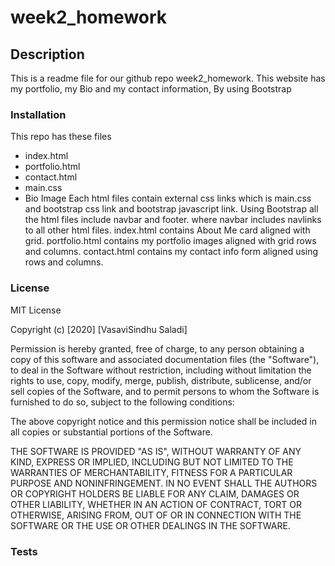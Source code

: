 # week2_homework
## Description
This is a readme file for our github repo week2_homework.
This website has my portfolio, my Bio and my contact information, By using Bootstrap
### Installation
 This repo has these files
 * index.html
 * portfolio.html
 * contact.html
 * main.css
 * Bio Image
 Each html files contain external css links which is main.css and bootstrap css link and bootstrap javascript link.
 Using Bootstrap all the html files include navbar and footer. where navbar includes navlinks to all other html files.
 index.html contains About Me card aligned with grid.
 portfolio.html contains my portfolio images aligned with grid rows and columns.
 contact.html contains my contact info form aligned using rows and columns.
 ### License
 MIT License

Copyright (c) [2020] [VasaviSindhu Saladi]

Permission is hereby granted, free of charge, to any person obtaining a copy
of this software and associated documentation files (the "Software"), to deal
in the Software without restriction, including without limitation the rights
to use, copy, modify, merge, publish, distribute, sublicense, and/or sell
copies of the Software, and to permit persons to whom the Software is
furnished to do so, subject to the following conditions:

The above copyright notice and this permission notice shall be included in all
copies or substantial portions of the Software.

THE SOFTWARE IS PROVIDED "AS IS", WITHOUT WARRANTY OF ANY KIND, EXPRESS OR
IMPLIED, INCLUDING BUT NOT LIMITED TO THE WARRANTIES OF MERCHANTABILITY,
FITNESS FOR A PARTICULAR PURPOSE AND NONINFRINGEMENT. IN NO EVENT SHALL THE
AUTHORS OR COPYRIGHT HOLDERS BE LIABLE FOR ANY CLAIM, DAMAGES OR OTHER
LIABILITY, WHETHER IN AN ACTION OF CONTRACT, TORT OR OTHERWISE, ARISING FROM,
OUT OF OR IN CONNECTION WITH THE SOFTWARE OR THE USE OR OTHER DEALINGS IN THE
SOFTWARE.
### Tests


 

 

